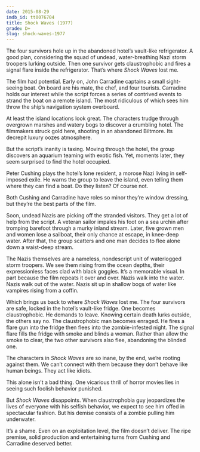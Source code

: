 ```yaml
---
date: 2015-08-29
imdb_id: tt0076704
title: Shock Waves (1977)
grade: D+
slug: shock-waves-1977
---
```


The four survivors hole up in the abandoned hotel’s vault-like refrigerator. A good plan, considering the squad of undead, water-breathing Nazi storm troopers lurking outside. Then one survivor gets claustrophobic and fires a signal flare inside the refrigerator. That’s where _Shock Waves_ lost me.

The film had potential. Early on, John Carradine captains a small sight-seeing boat. On board are his mate, the chef, and four tourists. Carradine holds our interest while the script forces a series of contrived events to strand the boat on a remote island. The most ridiculous of which sees him throw the ship’s navigation system overboard.

At least the island locations look great. The characters trudge through overgrown marshes and watery bogs to discover a crumbling hotel. The filmmakers struck gold here, shooting in an abandoned Biltmore. Its decrepit luxury oozes atmosphere.

But the script’s inanity is taxing. Moving through the hotel, the group discovers an aquarium teaming with exotic fish. Yet, moments later, they seem surprised to find the hotel occupied.

Peter Cushing plays the hotel’s lone resident, a morose Nazi living in self-imposed exile. He warns the group to leave the island, even telling them where they can find a boat. Do they listen? Of course not.

Both Cushing and Carradine have roles so minor they’re window dressing, but they’re the best parts of the film.

Soon, undead Nazis are picking off the stranded visitors. They get a lot of help from the script. A veteran sailor impales his foot on a sea urchin after tromping barefoot through a murky inland stream. Later, five grown men and women lose a sailboat, their only chance at escape, in knee-deep water. After that, the group scatters and one man decides to flee alone down a waist-deep stream.

The Nazis themselves are a nameless, nondescript unit of waterlogged storm troopers. We see them rising from the ocean depths, their expressionless faces clad with black goggles. It’s a memorable visual. In part because the film repeats it over and over. Nazis walk into the water. Nazis walk out of the water. Nazis sit up in shallow bogs of water like vampires rising from a coffin.

Which brings us back to where _Shock Waves_ lost me. The four survivors are safe, locked in the hotel’s vault-like fridge. One becomes claustrophobic. He demands to leave. Knowing certain death lurks outside, the others say no. The claustrophobic man becomes enraged. He fires a flare gun into the fridge then flees into the zombie-infested night. The signal flare fills the fridge with smoke and blinds a woman. Rather than allow the smoke to clear, the two other survivors also flee, abandoning the blinded one.

The characters in _Shock Waves_ are so inane, by the end, we’re rooting against them. We can’t connect with them because they don’t behave like human beings. They act like idiots.

This alone isn’t a bad thing. One vicarious thrill of horror movies lies in seeing such foolish behavior punished.

But _Shock Waves_ disappoints. When claustrophobia guy jeopardizes the lives of everyone with his selfish behavior, we expect to see him offed in spectacular fashion. But his demise consists of a zombie pulling him underwater.

It’s a shame. Even on an exploitation level, the film doesn’t deliver. The ripe premise, solid production and entertaining turns from Cushing and Carradine deserved better.
